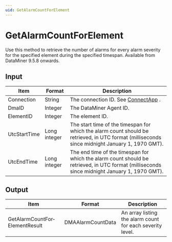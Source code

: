 ```yaml
---
uid: GetAlarmCountForElement
---
```


# GetAlarmCountForElement

Use this method to retrieve the number of alarms for every alarm severity for the specified element during the specified timespan. Available from DataMiner 9.5.8 onwards.

## Input

| Item         | Format       | Description                                                                                                                                    |
|--------------|--------------|------------------------------------------------------------------------------------------------------------------------------------------------|
| Connection   | String       | The connection ID. See [ConnectApp](xref:ConnectApp) .                                                                                           |
| DmaID        | Integer      | The DataMiner Agent ID.                                                                                                                        |
| ElementID    | Integer      | The element ID.                                                                                                                                |
| UtcStartTime | Long integer | The start time of the timespan for which the alarm count should be retrieved, in UTC format (milliseconds since midnight January 1, 1970 GMT). |
| UtcEndTime   | Long integer | The end time of the timespan for which the alarm count should be retrieved, in UTC format (milliseconds since midnight January 1, 1970 GMT).   |

## Output

| Item                           | Format            | Description                                               |
|--------------------------------|-------------------|-----------------------------------------------------------|
| GetAlarmCountFor­ElementResult | DMAAlarmCountData | An array listing the alarm count for each severity level. |

